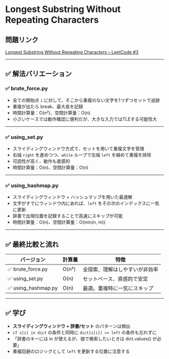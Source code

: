 # Longest Substring Without Repeating Characters

## 問題リンク
[Longest Substring Without Repeating Characters – LeetCode #3](https://leetcode.com/problems/longest-substring-without-repeating-characters/)

---

## ✅ 解法バリエーション

### ✅ brute_force.py
- 全ての開始点 `i` に対して、そこから重複のない文字を1つずつセットで追跡
- 重複が出たら break、最大長を記録
- 時間計算量：O(n²)、空間計算量：O(n)
- 小さいケースでは動作確認に便利だが、大きな入力ではTLEする可能性大

---

### ✅ using_set.py
- スライディングウィンドウ方式で、セットを用いて重複文字を管理
- 右端 `right` を進めつつ、`while` ループで左端 `left` を縮めて重複を排除
- 可読性が高く、動作も直感的
- 時間計算量：O(n)、空間計算量：O(n)

---

### ✅ using_hashmap.py
- スライディングウィンドウ + ハッシュマップを用いた最適解
- 文字がすでにウィンドウ内にあれば、`left` をその次のインデックスに一気に更新
- 辞書で出現位置を記録することで高速にスキップが可能
- 時間計算量：O(n)、空間計算量：O(min(n, m))

---

## ✅ 最終比較と流れ

| バージョン             | 計算量   | 特徴                                      |
|------------------------|----------|-------------------------------------------|
| ✅ brute_force.py      | O(n²)     | 全探索、理解はしやすいが非効率             |
| ✅ using_set.py        | O(n)      | セットベース、直感的で安定                 |
| ✅ using_hashmap.py    | O(n)      | 最適。重複時に一気にスキップ               |

---

## ✅ 学び

- **スライディングウィンドウ + 辞書/セット** のパターンは頻出
- `if s[i] in dict` の条件と同時に `dict[s[i]] >= left` の条件も忘れずに
- 「辞書のキーには in が使えるが、値で検索したいときは dict.values() が必要」
- 重複回避のロジックとして `left` を更新する位置に注意する
